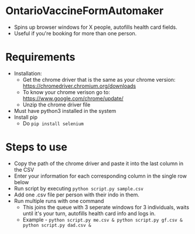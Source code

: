 # OntarioVaccineFormAutomaker

- Spins up browser windows for X people, autofills health card fields.
- Useful if you're booking for more than one person.

# Requirements

- Installation:
    - Get the chrome driver that is the same as your chrome version: https://chromedriver.chromium.org/downloads
    - To know your chrome verison go to: https://www.google.com/chrome/update/
    - Unzip the chrome driver file
- Must have python3 installed in the system
- Install pip
    - Do ```pip install selenium```

# Steps to use

- Copy the path of the chrome driver and paste it into the last column in the CSV
- Enter your information for each corresponding column in the single row below
- Run script by executing ```python script.py sample.csv```
- Add one .csv file per person with their indo in them.
- Run multiple runs with one command 
	- This joins the queue with 3 seperate windows for 3 individuals, waits until it's your turn, autofills health card info and logs in.
	- Example - ```python script.py me.csv & python script.py gf.csv & python script.py dad.csv &```